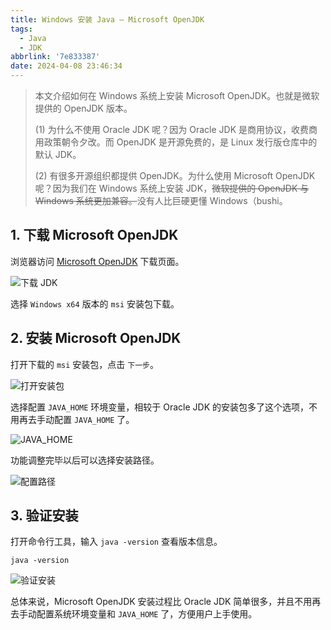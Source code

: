 ```yaml
---
title: Windows 安装 Java — Microsoft OpenJDK
tags:
  - Java
  - JDK
abbrlink: '7e833387'
date: 2024-04-08 23:46:34
---
```


> 本文介绍如何在 Windows 系统上安装 Microsoft OpenJDK。也就是微软提供的 OpenJDK 版本。
> 
> (1) 为什么不使用 Oracle JDK 呢？因为 Oracle JDK 是商用协议，收费商用政策朝令夕改。而 OpenJDK 是开源免费的，是 Linux 发行版仓库中的默认 JDK。
> 
> (2) 有很多开源组织都提供 OpenJDK。为什么使用 Microsoft OpenJDK 呢？因为我们在 Windows 系统上安装 JDK，~~微软提供的 OpenJDK 与 Windows 系统更加兼容。~~没有人比巨硬更懂 Windows（bushi。


## 1. 下载 Microsoft OpenJDK

浏览器访问 [Microsoft OpenJDK](https://learn.microsoft.com/zh-cn/java/openjdk/download) 下载页面。

![下载 JDK](https://pic2.zhimg.com/80/v2-448eebb5cf154774a0e13ec84f0d728d_1440w.webp)

选择 `Windows x64` 版本的 `msi` 安装包下载。

## 2. 安装 Microsoft OpenJDK

打开下载的 `msi` 安装包，点击 `下一步`。

![打开安装包](https://pic4.zhimg.com/80/v2-023c05365fc09a59c2d380bcfc7f3843_1440w.webp)

选择配置 `JAVA_HOME` 环境变量，相较于 Oracle JDK 的安装包多了这个选项，不用再去手动配置 `JAVA_HOME` 了。

![JAVA_HOME](https://pic3.zhimg.com/80/v2-6e72e861b8c74fe567f9253db08eb526_1440w.webp)

功能调整完毕以后可以选择安装路径。

![配置路径](https://pic1.zhimg.com/80/v2-0fcf57f849c74b0df0996924e500d794_1440w.webp)


## 3. 验证安装

打开命令行工具，输入 `java -version` 查看版本信息。

```shell
java -version
```

![验证安装](https://pic3.zhimg.com/80/v2-30b70bcac8f5c9166a7ce8bebe1fd696_1440w.webp)

总体来说，Microsoft OpenJDK 安装过程比 Oracle JDK 简单很多，并且不用再去手动配置系统环境变量和 `JAVA_HOME` 了，方便用户上手使用。
